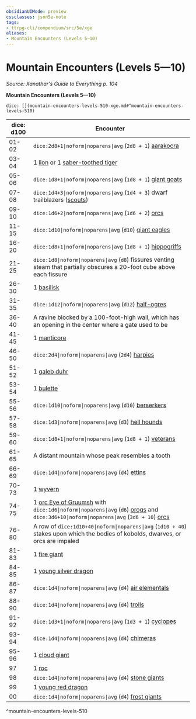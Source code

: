 ```yaml
---
obsidianUIMode: preview
cssclasses: json5e-note
tags:
- ttrpg-cli/compendium/src/5e/xge
aliases:
- Mountain Encounters (Levels 5—10)
---
```

# Mountain Encounters (Levels 5—10)
*Source: Xanathar's Guide to Everything p. 104* 

**Mountain Encounters (Levels 5—10)**

`dice: [](mountain-encounters-levels-510-xge.md#^mountain-encounters-levels-510)`

| dice: d100 | Encounter |
|------------|-----------|
| 01-02 | `dice:2d8+1\|noform\|noparens\|avg` (`2d8 + 1`) [aarakocra](/3-Mechanics/CLI/bestiary/elemental/aarakocra-skirmisher-xmm.md) |
| 03-04 | 1 [lion](/3-Mechanics/CLI/bestiary/beast/lion-xmm.md) or 1 [saber-toothed tiger](/3-Mechanics/CLI/bestiary/beast/saber-toothed-tiger-xmm.md) |
| 05-06 | `dice:1d8+1\|noform\|noparens\|avg` (`1d8 + 1`) [giant goats](/3-Mechanics/CLI/bestiary/beast/giant-goat-xmm.md) |
| 07-08 | `dice:1d4+3\|noform\|noparens\|avg` (`1d4 + 3`) dwarf trailblazers ([scouts](/3-Mechanics/CLI/bestiary/humanoid/scout-xmm.md)) |
| 09-10 | `dice:1d6+2\|noform\|noparens\|avg` (`1d6 + 2`) [orcs](/3-Mechanics/CLI/bestiary/humanoid/tough-xmm.md) |
| 11-15 | `dice:1d10\|noform\|noparens\|avg` (`d10`) [giant eagles](/3-Mechanics/CLI/bestiary/celestial/giant-eagle-xmm.md) |
| 16-20 | `dice:1d8+1\|noform\|noparens\|avg` (`1d8 + 1`) [hippogriffs](/3-Mechanics/CLI/bestiary/monstrosity/hippogriff-xmm.md) |
| 21-25 | `dice:1d8\|noform\|noparens\|avg` (`d8`) fissures venting steam that partially obscures a 20-foot cube above each fissure |
| 26-30 | 1 [basilisk](/3-Mechanics/CLI/bestiary/monstrosity/basilisk-xmm.md) |
| 31-35 | `dice:1d12\|noform\|noparens\|avg` (`d12`) [half-ogres](/3-Mechanics/CLI/bestiary/giant/ogrillon-ogre-xmm.md) |
| 36-40 | A ravine blocked by a 100-foot-high wall, which has an opening in the center where a gate used to be |
| 41-45 | 1 [manticore](/3-Mechanics/CLI/bestiary/monstrosity/manticore-xmm.md) |
| 46-50 | `dice:2d4\|noform\|noparens\|avg` (`2d4`) [harpies](/3-Mechanics/CLI/bestiary/monstrosity/harpy-xmm.md) |
| 51-52 | 1 [galeb duhr](/3-Mechanics/CLI/bestiary/elemental/galeb-duhr-xmm.md) |
| 53-54 | 1 [bulette](/3-Mechanics/CLI/bestiary/monstrosity/bulette-xmm.md) |
| 55-56 | `dice:1d10\|noform\|noparens\|avg` (`d10`) [berserkers](/3-Mechanics/CLI/bestiary/humanoid/berserker-xmm.md) |
| 57-58 | `dice:1d3\|noform\|noparens\|avg` (`d3`) [hell hounds](/3-Mechanics/CLI/bestiary/fiend/hell-hound-xmm.md) |
| 59-60 | `dice:1d8+1\|noform\|noparens\|avg` (`1d8 + 1`) [veterans](/3-Mechanics/CLI/bestiary/humanoid/warrior-veteran-xmm.md) |
| 61-65 | A distant mountain whose peak resembles a tooth |
| 66-69 | `dice:1d4\|noform\|noparens\|avg` (`d4`) [ettins](/3-Mechanics/CLI/bestiary/giant/ettin-xmm.md) |
| 70-73 | 1 [wyvern](/3-Mechanics/CLI/bestiary/dragon/wyvern-xmm.md) |
| 74-75 | 1 [orc Eye of Gruumsh](/3-Mechanics/CLI/bestiary/humanoid/cultist-fanatic-xmm.md) with `dice:1d6\|noform\|noparens\|avg` (`d6`) [orogs](/3-Mechanics/CLI/bestiary/humanoid/berserker-xmm.md) and `dice:3d6+10\|noform\|noparens\|avg` (`3d6 + 10`) [orcs](/3-Mechanics/CLI/bestiary/humanoid/tough-xmm.md) |
| 76-80 | A row of `dice:1d10+40\|noform\|noparens\|avg` (`1d10 + 40`) stakes upon which the bodies of kobolds, dwarves, or orcs are impaled |
| 81-83 | 1 [fire giant](/3-Mechanics/CLI/bestiary/giant/fire-giant-xmm.md) |
| 84-85 | 1 [young silver dragon](/3-Mechanics/CLI/bestiary/dragon/young-silver-dragon-xmm.md) |
| 86-87 | `dice:1d4\|noform\|noparens\|avg` (`d4`) [air elementals](/3-Mechanics/CLI/bestiary/elemental/air-elemental-xmm.md) |
| 88-90 | `dice:1d4\|noform\|noparens\|avg` (`d4`) [trolls](/3-Mechanics/CLI/bestiary/giant/troll-xmm.md) |
| 91-92 | `dice:1d3+1\|noform\|noparens\|avg` (`1d3 + 1`) [cyclopes](/3-Mechanics/CLI/bestiary/giant/cyclops-sentry-xmm.md) |
| 93-94 | `dice:1d4\|noform\|noparens\|avg` (`d4`) [chimeras](/3-Mechanics/CLI/bestiary/monstrosity/chimera-xmm.md) |
| 95-96 | 1 [cloud giant](/3-Mechanics/CLI/bestiary/giant/cloud-giant-xmm.md) |
| 97 | 1 [roc](/3-Mechanics/CLI/bestiary/monstrosity/roc-xmm.md) |
| 98 | `dice:1d4\|noform\|noparens\|avg` (`d4`) [stone giants](/3-Mechanics/CLI/bestiary/giant/stone-giant-xmm.md) |
| 99 | 1 [young red dragon](/3-Mechanics/CLI/bestiary/dragon/young-red-dragon-xmm.md) |
| 00 | `dice:1d4\|noform\|noparens\|avg` (`d4`) [frost giants](/3-Mechanics/CLI/bestiary/giant/frost-giant-xmm.md) |
^mountain-encounters-levels-510